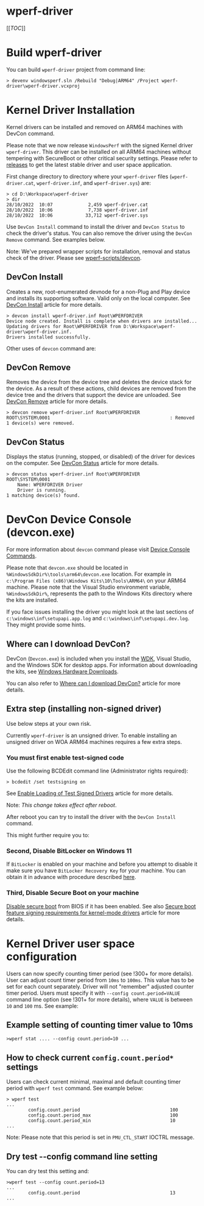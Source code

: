 # wperf-driver

[[_TOC_]]

# Build wperf-driver

You can build `wperf-driver` project from command line:

```
> devenv windowsperf.sln /Rebuild "Debug|ARM64" /Project wperf-driver\wperf-driver.vcxproj
```

# Kernel Driver Installation

Kernel drivers can be installed and removed on ARM64 machines with DevCon command.

Please note that we now release `WindowsPerf` with the signed Kernel driver `wperf-driver`. This driver can be installed on all ARM64 machines without tempering with SecureBoot or other critical security settings. Please refer to [releases](https://gitlab.com/Linaro/WindowsPerf/windowsperf/-/releases) to get the latest stable driver and user space application.

First change directory to directory where your `wperf-driver` files (`wperf-driver.cat`, `wperf-driver.inf`, and `wperf-driver.sys`) are:

```
> cd D:\Workspace\wperf-driver
> dir
28/10/2022  10:07             2,459 wperf-driver.cat
28/10/2022  10:06             7,738 wperf-driver.inf
28/10/2022  10:06            33,712 wperf-driver.sys
```

Use `DevCon Install` command to install the driver and `DevCon Status` to check the driver's status. You can also remove the driver using the `DevCon Remove` command. See examples below.

Note: We've prepared wrapper scripts for installation, removal and status check of the driver. Please see [wperf-scripts/devcon](https://gitlab.com/Linaro/WindowsPerf/windowsperf/-/tree/main/wperf-scripts/devcon).

## DevCon Install

Creates a new, root-enumerated devnode for a non-Plug and Play device and installs its supporting software. Valid only on the local computer. See [DevCon Install](https://learn.microsoft.com/en-us/windows-hardware/drivers/devtest/devcon-install) article for more details.

```
> devcon install wperf-driver.inf Root\WPERFDRIVER
Device node created. Install is complete when drivers are installed...
Updating drivers for Root\WPERFDRIVER from D:\Workspace\wperf-driver\wperf-driver.inf.
Drivers installed successfully.
```

Other uses of `devcon` command are:

## DevCon Remove

Removes the device from the device tree and deletes the device stack for the device. As a result of these actions, child devices are removed from the device tree and the drivers that support the device are unloaded. See [DevCon Remove](https://learn.microsoft.com/en-us/windows-hardware/drivers/devtest/devcon-remove) article for more details.

```
> devcon remove wperf-driver.inf Root\WPERFDRIVER
ROOT\SYSTEM\0001                                            : Removed
1 device(s) were removed.
```

## DevCon Status

Displays the status (running, stopped, or disabled) of the driver for devices on the computer. See [DevCon Status](https://learn.microsoft.com/en-us/windows-hardware/drivers/devtest/devcon-status) article for more details.

```
> devcon status wperf-driver.inf Root\WPERFDRIVER
ROOT\SYSTEM\0001
    Name: WPERFDRIVER Driver
    Driver is running.
1 matching device(s) found.
```

# DevCon Device Console (devcon.exe)

For more information about `devcon` command please visit [Device Console Commands](https://learn.microsoft.com/en-us/windows-hardware/drivers/devtest/devcon-general-commands).

Please note that `devcon.exe` should be located in `%WindowsSdkDir%\tools\arm64\devcon.exe` location. For example in  `c:\Program Files (x86)\Windows Kits\10\Tools\ARM64\` on your ARM64 machine. Please note that the Visual Studio environment variable, `%WindowsSdkDir%`, represents the path to the Windows Kits directory where the kits are installed.

If you face issues installing the driver you might look at the last sections of `c:\windows\inf\setupapi.app.log` and `c:\windows\inf\setupapi.dev.log`. They might provide some hints.

## Where can I download DevCon?

DevCon (`Devcon.exe`) is included when you install the [WDK](https://learn.microsoft.com/en-us/windows-hardware/drivers/download-the-wdk), Visual Studio, and the Windows SDK for desktop apps. For information about downloading the kits, see [Windows Hardware Downloads](https://learn.microsoft.com/en-us/windows-hardware/drivers/download-the-wdk).

You can also refer to [Where can I download DevCon?](https://learn.microsoft.com/en-us/windows-hardware/drivers/devtest/devcon#where-can-i-download-devcon) article for more details.

## Extra step (installing non-signed driver)

Use below steps at your own risk.

Currently `wperf-driver` is an unsigned driver. To enable installing an unsigned driver on WOA ARM64 machines requires a few extra steps.

### You must first enable test-signed code

Use the following BCDEdit command line (Administrator rights required):

```
> bcdedit /set testsigning on
```

See [Enable Loading of Test Signed Drivers](https://learn.microsoft.com/en-us/windows-hardware/drivers/install/the-testsigning-boot-configuration-option#enable-or-disable-use-of-test-signed-code) article for more details.

Note: *This change takes effect after reboot*.

After reboot you can try to install the driver with the `DevCon Install` command.

This might further require you to:

### Second, Disable BitLocker on Windows 11

If `BitLocker` is enabled on your machine and before you attempt to disable it make sure you have `BitLocker Recovery Key` for your machine.
You can obtain it in advance with procedure described [here](https://support.microsoft.com/en-us/windows/finding-your-bitlocker-recovery-key-in-windows-6b71ad27-0b89-ea08-f143-056f5ab347d6).

### Third, Disable Secure Boot on your machine

[Disable secure boot](https://learn.microsoft.com/en-us/windows-hardware/manufacture/desktop/disabling-secure-boot?view=windows-11) from BIOS if it has been enabled. See also [Secure boot feature signing requirements for kernel-mode drivers](https://learn.microsoft.com/en-us/windows/win32/w8cookbook/secured-boot-signing-requirements-for-kernel-mode-drivers) article for more details.

# Kernel Driver user space configuration

Users can now specify counting timer period (see !300+ for more details). User can adjust count timer period from `10ms` to `100ms`. This value has to be set for each count separately. Driver will not "remember" adjusted counter timer period. Users must specify it with `--config count.period=VALUE` command line option (see !301+ for more details), where `VALUE` is between `10` and `100` ms. See example:

## Example setting of counting timer value to 10ms

```
>wperf stat .... --config count.period=10 ...
```

## How to check current `config.count.period*` settings

Users can check current minimal, maximal and default counting timer period with `wperf test` command. See example below:

```
> wperf test
...
        config.count.period                                 100
        config.count.period_max                             100
        config.count.period_min                             10
...
```

Note: Please note that this period is set in `PMU_CTL_START` IOCTRL message.

## Dry test --config command line setting

You can dry test this setting and:

```
>wperf test --config count.period=13
...
        config.count.period                                 13
...
```

